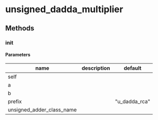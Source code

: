 # unsigned_dadda_multiplier




## Methods


### __init__




#### Parameters
name | description | default
--- | --- | ---
self |  | 
a |  | 
b |  | 
prefix |  | "u_dadda_rca"
unsigned_adder_class_name |  | 




